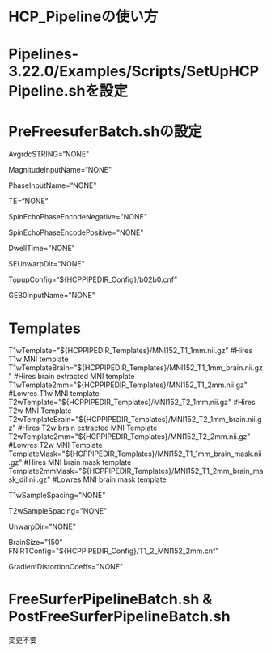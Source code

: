 HCP_Pipelineの使い方
===
# Pipelines-3.22.0/Examples/Scripts/SetUpHCPPipeline.shを設定


# PreFreesuferBatch.shの設定

AvgrdcSTRING=“NONE"

MagnitudeInputName=“NONE"

PhaseInputName=“NONE"

TE=“NONE"

SpinEchoPhaseEncodeNegative="NONE"

SpinEchoPhaseEncodePositive="NONE"

DwellTime="NONE"

SEUnwarpDir="NONE"

TopupConfig=“${HCPPIPEDIR_Config}/b02b0.cnf” 

GEB0InputName="NONE"

# Templates
T1wTemplate="${HCPPIPEDIR_Templates}/MNI152_T1_1mm.nii.gz" #Hires T1w MNI template
T1wTemplateBrain="${HCPPIPEDIR_Templates}/MNI152_T1_1mm_brain.nii.gz" #Hires brain extracted MNI template
T1wTemplate2mm="${HCPPIPEDIR_Templates}/MNI152_T1_2mm.nii.gz" #Lowres T1w MNI template
T2wTemplate="${HCPPIPEDIR_Templates}/MNI152_T2_1mm.nii.gz" #Hires T2w MNI Template
T2wTemplateBrain="${HCPPIPEDIR_Templates}/MNI152_T2_1mm_brain.nii.gz" #Hires T2w brain extracted MNI Template
T2wTemplate2mm="${HCPPIPEDIR_Templates}/MNI152_T2_2mm.nii.gz" #Lowres T2w MNI Template
TemplateMask="${HCPPIPEDIR_Templates}/MNI152_T1_1mm_brain_mask.nii.gz" #Hires MNI brain mask template
Template2mmMask="${HCPPIPEDIR_Templates}/MNI152_T1_2mm_brain_mask_dil.nii.gz" #Lowres MNI brain mask template

T1wSampleSpacing="NONE"

T2wSampleSpacing="NONE"

UnwarpDir="NONE"

BrainSize="150"
FNIRTConfig="${HCPPIPEDIR_Config}/T1_2_MNI152_2mm.cnf"

GradientDistortionCoeffs="NONE"

# FreeSurferPipelineBatch.sh & PostFreeSurferPipelineBatch.sh
変更不要

